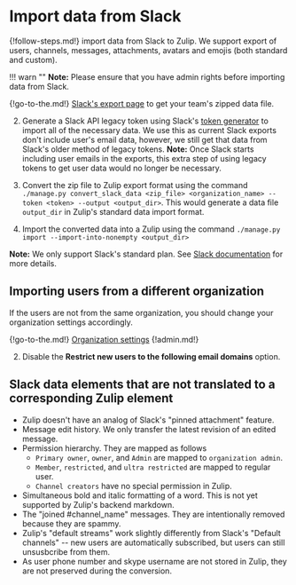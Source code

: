 # Import data from Slack

{!follow-steps.md!} import data from Slack to Zulip. We support export of users, channels,
messages, attachments, avatars and emojis (both standard and custom).

!!! warn ""
    **Note:** Please ensure that you have admin rights before importing data from Slack.

{!go-to-the.md!} [Slack's export page](https://my.slack.com/services/export) to get your
team's zipped data file.

2. Generate a Slack API legacy token using Slack's
[token generator](https://api.slack.com/custom-integrations/legacy-tokens)
to import all of the necessary data. We use this as current Slack exports don't
include user's email data, however, we still get that data from Slack's older
method of legacy tokens.
**Note:** Once Slack starts including user emails in the exports,
this extra step of using legacy tokens to get user data would no longer be
necessary.

3. Convert the zip file to Zulip export format using the command
`./manage.py convert_slack_data <zip_file> <organization_name> --token
<token> --output <output_dir>`.  This would generate a data file
`output_dir` in Zulip's standard data import format.

4. Import the converted data into a Zulip using the command
`./manage.py import --import-into-nonempty <output_dir>`

**Note:** We only support Slack's standard plan.
See [Slack documentation](https://get.slack.help/hc/en-us/articles/204897248-Guide-to-Slack-import-and-export-tools)
for more details.

## Importing users from a different organization

If the users are not from the same organization, you should change
your organization settings accordingly.

{!go-to-the.md!} [Organization settings](/#administration/organization-settings)
{!admin.md!}

2. Disable the **Restrict new users to the following email domains** option.

## Slack data elements that are not translated to a corresponding Zulip element

- Zulip doesn't have an analog of Slack's "pinned
  attachment" feature.
- Message edit history. We only transfer the latest revision of an edited message.
- Permission hierarchy. They are mapped as follows
  * `Primary owner`, `owner`, and `Admin` are mapped to `organization admin`.
  * `Member`, `restricted`, and `ultra restricted` are mapped to regular user.
  * `Channel creators` have no special permission in Zulip.
- Simultaneous bold and italic formatting of a word. This is not yet supported
  by Zulip's backend markdown.
- The "joined #channel_name" messages. They are intentionally removed because
  they are spammy.
- Zulip's "default streams" work slightly differently from Slack's
  "Default channels" -- new users are automatically subscribed, but
  users can still unsusbcribe from them.
- As user phone number and skype username are not stored in Zulip, they
  are not preserved during the conversion.
